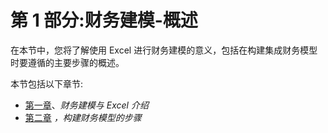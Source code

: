 # 第 1 部分:财务建模-概述

在本节中，您将了解使用 Excel 进行财务建模的意义，包括在构建集成财务模型时要遵循的主要步骤的概述。

本节包括以下章节:

*   [第一章](01.html)、*财务建模与 Excel 介绍*
*   [第二章](02.html) *，构建财务模型的步骤*